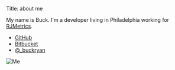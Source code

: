 Title: about me

My name is Buck. I'm a developer living in Philadelphia working for
[RJMetrics](http://rjmetrics.com).

* [GitHub](http://github.com/b-ryan)
* [Bitbucket](http://bitbucket.org/b_ryan)
* [@\_buckryan](https://twitter.com/_buckryan)

![Me]({filename}/images/me.png)

